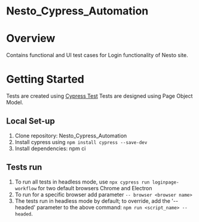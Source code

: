 # Nesto_Cypress_Automation

# Overview
Contains functional and UI test cases for Login functionality of Nesto site.

# Getting Started
Tests are created using [Cypress Test](https://www.cypress.io/) 
Tests are designed using Page Object Model.

## Local Set-up
1. Clone repository: Nesto_Cypress_Automation
2. Install cypress using `npm install cypress --save-dev`
3. Install dependencies: npm ci

## Tests run
1. To run all tests in headless mode, use `npx cypress run loginpage-workflow` for two default browsers Chrome and Electron
2. To run for a specific browser add parameter `-- browser <browser name>`
4. The tests run in headless mode by default; to override, add the '--headed' parameter to the above command: `npm run <script_name> --headed`.